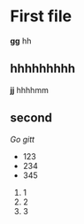# First file

**gg** hh

## hhhhhhhhh

**jj** hhhhmm

## second

*Go gitt*

* 123
* 234
* 345

1. 1
2. 2
3. 3
